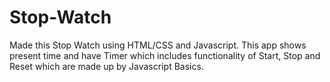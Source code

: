 # Stop-Watch
Made this Stop Watch using HTML/CSS and Javascript. This app shows present time and have Timer which includes functionality of Start, Stop and Reset which are made up by Javascript Basics.
